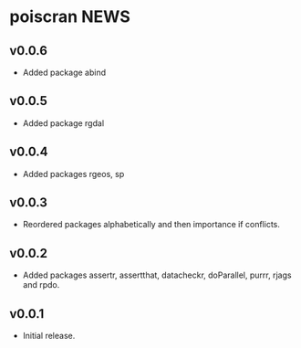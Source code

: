 # poiscran NEWS

## v0.0.6

- Added package abind

## v0.0.5

- Added package rgdal

## v0.0.4
 
- Added packages rgeos, sp

## v0.0.3
 
- Reordered packages alphabetically and then importance if conflicts.

## v0.0.2

- Added packages assertr, assertthat, datacheckr, doParallel, purrr, rjags and rpdo.
    
## v0.0.1

- Initial release.
